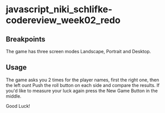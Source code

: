 # javascript_niki_schlifke-codereview_week02_redo
## Breakpoints
The game has three screen modes Landscape, Portrait and Desktop.

## Usage
The game asks you 2 times for the player names, first the right one, then the left ount
Push the roll button on each side and compare the results.
If you'd like to measure your luck again press the New Game Button in the middle.

Good Luck!